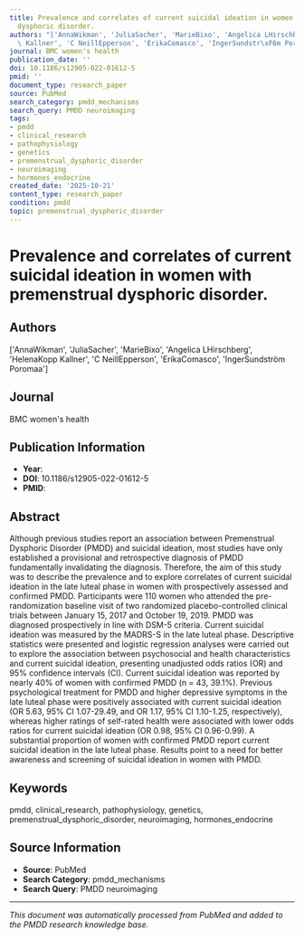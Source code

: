 ```yaml
---
title: Prevalence and correlates of current suicidal ideation in women with premenstrual
  dysphoric disorder.
authors: "['AnnaWikman', 'JuliaSacher', 'MarieBixo', 'Angelica LHirschberg', 'HelenaKopp\
  \ Kallner', 'C NeillEpperson', 'ErikaComasco', 'IngerSundstr\xF6m Poromaa']"
journal: BMC women's health
publication_date: ''
doi: 10.1186/s12905-022-01612-5
pmid: ''
document_type: research_paper
source: PubMed
search_category: pmdd_mechanisms
search_query: PMDD neuroimaging
tags:
- pmdd
- clinical_research
- pathophysiology
- genetics
- premenstrual_dysphoric_disorder
- neuroimaging
- hormones_endocrine
created_date: '2025-10-21'
content_type: research_paper
condition: pmdd
topic: premenstrual_dysphoric_disorder
---
```


# Prevalence and correlates of current suicidal ideation in women with premenstrual dysphoric disorder.

## Authors
['AnnaWikman', 'JuliaSacher', 'MarieBixo', 'Angelica LHirschberg', 'HelenaKopp Kallner', 'C NeillEpperson', 'ErikaComasco', 'IngerSundström Poromaa']

## Journal
BMC women's health

## Publication Information
- **Year**: 
- **DOI**: 10.1186/s12905-022-01612-5
- **PMID**: 

## Abstract
Although previous studies report an association between Premenstrual Dysphoric Disorder (PMDD) and suicidal ideation, most studies have only established a provisional and retrospective diagnosis of PMDD fundamentally invalidating the diagnosis. Therefore, the aim of this study was to describe the prevalence and to explore correlates of current suicidal ideation in the late luteal phase in women with prospectively assessed and confirmed PMDD. Participants were 110 women who attended the pre-randomization baseline visit of two randomized placebo-controlled clinical trials between January 15, 2017 and October 19, 2019. PMDD was diagnosed prospectively in line with DSM-5 criteria. Current suicidal ideation was measured by the MADRS-S in the late luteal phase. Descriptive statistics were presented and logistic regression analyses were carried out to explore the association between psychosocial and health characteristics and current suicidal ideation, presenting unadjusted odds ratios (OR) and 95% confidence intervals (CI). Current suicidal ideation was reported by nearly 40% of women with confirmed PMDD (n = 43, 39.1%). Previous psychological treatment for PMDD and higher depressive symptoms in the late luteal phase were positively associated with current suicidal ideation (OR 5.63, 95% CI 1.07-29.49, and OR 1.17, 95% CI 1.10-1.25, respectively), whereas higher ratings of self-rated health were associated with lower odds ratios for current suicidal ideation (OR 0.98, 95% CI 0.96-0.99). A substantial proportion of women with confirmed PMDD report current suicidal ideation in the late luteal phase. Results point to a need for better awareness and screening of suicidal ideation in women with PMDD.

## Keywords
pmdd, clinical_research, pathophysiology, genetics, premenstrual_dysphoric_disorder, neuroimaging, hormones_endocrine

## Source Information
- **Source**: PubMed
- **Search Category**: pmdd_mechanisms
- **Search Query**: PMDD neuroimaging

---
*This document was automatically processed from PubMed and added to the PMDD research knowledge base.*
